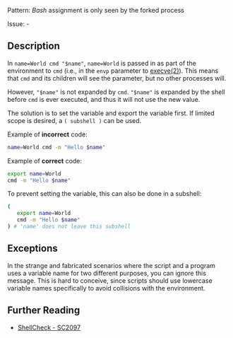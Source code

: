 Pattern: _Bash_ assignment is only seen by the forked process

Issue: -

## Description

In `name=World cmd "$name"`, `name=World` is passed in as part of the environment to `cmd` (i.e., in the `envp` parameter to [execve(2)](http://linux.die.net/man/2/execve)).  This means that `cmd` and its children will see the parameter, but no other processes will.

However, `"$name"` is not expanded by `cmd`. `"$name"` is expanded by the shell before `cmd` is ever executed, and thus it will not use the new value.

The solution is to set the variable and export the variable first. If limited scope is desired, a `( subshell )` can be used.

Example of **incorrect** code:

```sh
name=World cmd -m "Hello $name"
```

Example of **correct** code:

```sh
export name=World
cmd -m "Hello $name"
```

To prevent setting the variable, this can also be done in a subshell:

```sh
(
   export name=World
   cmd -m "Hello $name"
) # 'name' does not leave this subshell
```

## Exceptions

In the strange and fabricated scenarios where the script and a program uses a variable name for two different purposes, you can ignore this message. This is hard to conceive, since scripts should use lowercase variable names specifically to avoid collisions with the environment.

## Further Reading

* [ShellCheck - SC2097](https://github.com/koalaman/shellcheck/wiki/SC2097)
